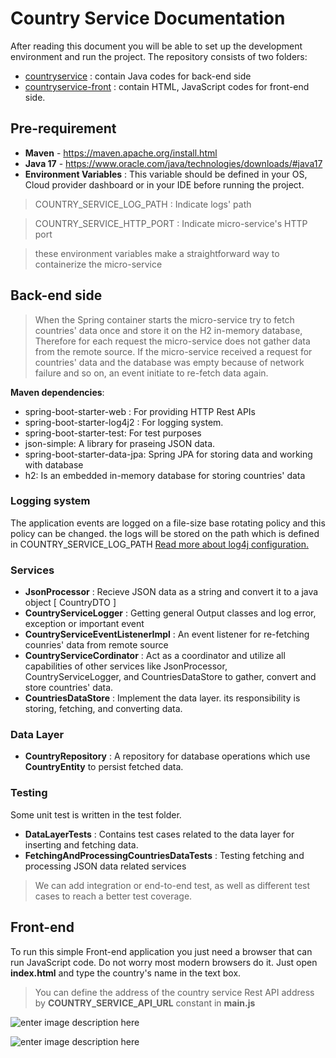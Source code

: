 

# Country Service Documentation
After reading this document you will be able to set up the development environment and run the project.
The repository consists of two folders:

 - [countryservice](https://github.com/omidda/countryservice/tree/main/countryservice "countryservice") : contain Java codes for back-end side
 - [countryservice-front](https://github.com/omidda/countryservice/tree/main/countryservice-front "countryservice-front") : contain HTML, JavaScript codes for front-end side.

## Pre-requirement 
- **Maven**   - https://maven.apache.org/install.html
- **Java 17** - https://www.oracle.com/java/technologies/downloads/#java17
- **Environment Variables** : This variable should be defined in your OS, Cloud provider dashboard or in your IDE before running the project. 
>COUNTRY_SERVICE_LOG_PATH : Indicate logs' path

>COUNTRY_SERVICE_HTTP_PORT : Indicate micro-service's HTTP port

>these environment variables make a straightforward way to containerize the micro-service

## Back-end side

>When the Spring container starts the micro-service try to fetch countries' data once and store it on the H2 in-memory database, Therefore for each request the micro-service does not gather data from the remote source. If the micro-service received a request for countries' data and the database was empty because of network failure and so on, an event initiate to re-fetch data again.

**Maven dependencies**:
 - spring-boot-starter-web : For providing HTTP Rest APIs
 - spring-boot-starter-log4j2 : For logging system. 
 - spring-boot-starter-test: For test purposes
 - json-simple: A library for praseing JSON data.
 - spring-boot-starter-data-jpa: Spring JPA for storing data and working with database
 - h2: Is an embedded in-memory database for storing countries' data

### Logging system
The application events are logged on a file-size base rotating policy and this policy can be changed. the logs will be stored on the path which is defined in COUNTRY_SERVICE_LOG_PATH  [Read more about log4j configuration.](https://logging.apache.org/log4j/2.x/manual/configuration.html) 

### Services
 - **JsonProcessor** : Recieve JSON data as a string and convert it to a java object [ CountryDTO ]
 - **CountryServiceLogger** : Getting general Output classes and log error, exception or important event
 - **CountryServiceEventListenerImpl** : An event listener for re-fetching counries' data from remote source
 - **CountryServiceCordinator** : Act as a coordinator and utilize all capabilities of other services like JsonProcessor, CountryServiceLogger, and CountriesDataStore to gather, convert and store countries' data.
 - **CountriesDataStore** : Implement the data layer. its responsibility is storing, fetching, and converting data.

 ### Data Layer
 - **CountryRepository** : A repository for database operations which use **CountryEntity** to persist fetched data.

### Testing
Some unit test is written in the test folder. 
 - **DataLayerTests** : Contains test cases related to the data layer for inserting and fetching data.
 - **FetchingAndProcessingCountriesDataTests** : Testing fetching and processing JSON data related services

> We can add integration or end-to-end test, as well as different test cases to reach a better test coverage.

## Front-end 
To run this simple Front-end application you just need a browser that can run JavaScript code. Do not worry most modern browsers do it. Just open **index.html** and type the country's name in the text box.

> You can define the address of the country service Rest API address by **COUNTRY_SERVICE_API_URL** constant in **main.js**

![enter image description here](https://i.postimg.cc/d3wP9FHt/1.png)

![enter image description here](https://i.postimg.cc/QtP0qZXK/2.png)


